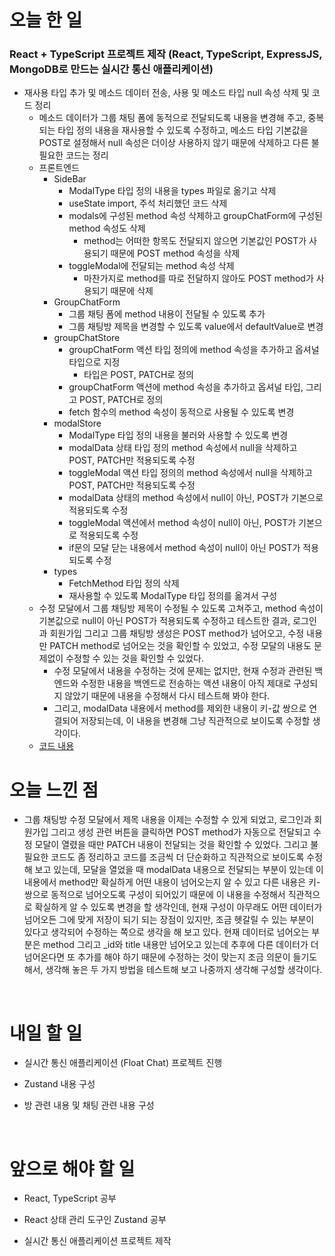# 오늘 한 일

### React + TypeScript 프로젝트 제작 (React, TypeScript, ExpressJS, MongoDB로 만드는 실시간 통신 애플리케이션)

- 재사용 타입 추가 및 메소드 데이터 전송, 사용 및 메소드 타입 null 속성 삭제 및 코드 정리
  - 메소드 데이터가 그룹 채팅 폼에 동적으로 전달되도록 내용을 변경해 주고, 중복되는 타입 정의 내용을 재사용할 수 있도록 수정하고, 메소드 타입 기본값을 POST로 설정해서 null 속성은 더이상 사용하지 않기 때문에 삭제하고 다른 불필요한 코드는 정리
  - 프론트엔드
    - SideBar
      - ModalType 타입 정의 내용을 types 파일로 옮기고 삭제
      - useState import, 주석 처리했던 코드 삭제
      - modals에 구성된 method 속성 삭제하고 groupChatForm에 구성된 method 속성도 삭제
        - method는 어떠한 항목도 전달되지 않으면 기본값인 POST가 사용되기 때문에 POST method 속성을 삭제
      - toggleModal에 전달되는 method 속성 삭제
        - 마찬가지로 method를 따로 전달하지 않아도 POST method가 사용되기 때문에 삭제
    - GroupChatForm
      - 그룹 채팅 폼에 method 내용이 전달될 수 있도록 추가
      - 그룹 채팅방 제목을 변경할 수 있도록 value에서 defaultValue로 변경
    - groupChatStore
      - groupChatForm 액션 타입 정의에 method 속성을 추가하고 옵셔널 타입으로 지정
        - 타입은 POST, PATCH로 정의
      - groupChatForm 액션에 method 속성을 추가하고 옵셔널 타입, 그리고 POST, PATCH로 정의
      - fetch 함수의 method 속성이 동적으로 사용될 수 있도록 변경
    - modalStore
      - ModalType 타입 정의 내용을 불러와 사용할 수 있도록 변경
      - modalData 상태 타입 정의 method 속성에서 null을 삭제하고 POST, PATCH만 적용되도록 수정
      - toggleModal 액션 타입 정의의 method 속성에서 null을 삭제하고 POST, PATCH만 적용되도록 수정
      - modalData 상태의 method 속성에서 null이 아닌, POST가 기본으로 적용되도록 수정
      - toggleModal 액션에서 method 속성이 null이 아닌, POST가 기본으로 적용되도록 수정
      - if문의 모달 닫는 내용에서 method 속성이 null이 아닌 POST가 적용되도록 수정
    - types
      - FetchMethod 타입 정의 삭제
      - 재사용할 수 있도록 ModalType 타입 정의를 옮겨서 구성
  - 수정 모달에서 그룹 채팅방 제목이 수정될 수 있도록 고쳐주고, method 속성이 기본값으로 null이 아닌 POST가 적용되도록 수정하고 테스트한 결과, 로그인과 회원가입 그리고 그룹 채팅방 생성은 POST method가 넘어오고, 수정 내용만 PATCH method로 넘어오는 것을 확인할 수 있었고, 수정 모달의 내용도 문제없이 수정할 수 있는 것을 확인할 수 있었다.
    - 수정 모달에서 내용을 수정하는 것에 문제는 없지만, 현재 수정과 관련된 백엔드와 수정한 내용을 백엔드로 전송하는 액션 내용이 아직 제대로 구성되지 않았기 때문에 내용을 수정해서 다시 테스트해 봐야 한다.
    - 그리고, modalData 내용에서 method를 제외한 내용이 키-값 쌍으로 연결되어 저장되는데, 이 내용을 변경해 그냥 직관적으로 보이도록 수정할 생각이다.
  - [코드 내용](https://github.com/jeongsangtae/float-chat/commit/c11b7fb5e05644cad8eb116e1ead7d449e4786f7)

# 오늘 느낀 점

- 그룹 채팅방 수정 모달에서 제목 내용을 이제는 수정할 수 있게 되었고, 로그인과 회원가입 그리고 생성 관련 버튼을 클릭하면 POST method가 자동으로 전달되고 수정 모달이 열렸을 때만 PATCH 내용이 전달되는 것을 확인할 수 있었다. 그리고 불필요한 코드도 좀 정리하고 코드를 조금씩 더 단순화하고 직관적으로 보이도록 수정해 보고 있는데, 모달을 열었을 때 modalData 내용으로 전달되는 부분이 있는데 이 내용에서 method만 확실하게 어떤 내용이 넘어오는지 알 수 있고 다른 내용은 키-쌍으로 동적으로 넘어오도록 구성이 되어있기 때문에 이 내용을 수정해서 직관적으로 확실하게 알 수 있도록 변경을 할 생각인데, 현재 구성이 아무래도 어떤 데이터가 넘어오든 그에 맞게 저장이 되기 되는 장점이 있지만, 조금 헷갈릴 수 있는 부분이 있다고 생각되어 수정하는 쪽으로 생각을 해 보고 있다. 현재 데이터로 넘어오는 부분은 method 그리고 \_id와 title 내용만 넘어오고 있는데 추후에 다른 데이터가 더 넘어온다면 또 추가를 해야 하기 때문에 수정하는 것이 맞는지 조금 의문이 들기도 해서, 생각해 놓은 두 가지 방법을 테스트해 보고 나중까지 생각해 구성할 생각이다.

<br />

# 내일 할 일

- 실시간 통신 애플리케이션 (Float Chat) 프로젝트 진행

- Zustand 내용 구성

- 방 관련 내용 및 채팅 관련 내용 구성

<br />

# 앞으로 해야 할 일

- React, TypeScript 공부

- React 상태 관리 도구인 Zustand 공부

- 실시간 통신 애플리케이션 프로젝트 제작
